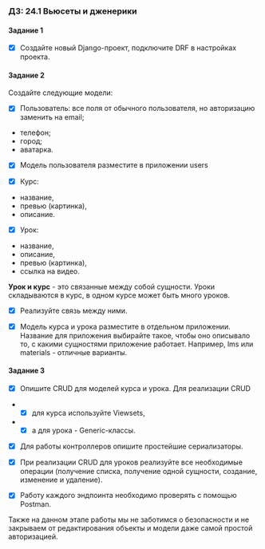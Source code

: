 ### ДЗ: 24.1 Вьюсеты и дженерики

#### Задание 1
-[x] Создайте новый Django-проект, подключите DRF в настройках проекта.

#### Задание 2
Создайте следующие модели:

-[x] Пользователь:
все поля от обычного пользователя, но авторизацию заменить на email; 
- телефон; 
- город; 
- аватарка.
-[x] Модель пользователя разместите в приложении users

-[x] Курс:
- название, 
- превью (картинка), 
- описание.

-[x] Урок:
- название, 
- описание, 
- превью (картинка), 
- ссылка на видео.

**Урок и курс** - это связанные между собой сущности. Уроки складываются в курс, в одном курсе может быть много уроков. 
-[x] Реализуйте связь между ними.

-[x] Модель курса и урока разместите в отдельном приложении. 
Название для приложения выбирайте такое, чтобы оно описывало то, с какими сущностями приложение работает. Например, 
lms или materials - отличные варианты.


#### Задание 3
-[x] Опишите CRUD для моделей курса и урока. 
Для реализации CRUD
- -[x] для курса используйте Viewsets, 
- -[x] а для урока - Generic-классы.

-[x] Для работы контроллеров опишите простейшие сериализаторы.

-[x] При реализации CRUD для уроков реализуйте все необходимые операции (получение списка, получение одной сущности, 
создание, изменение и удаление).

-[x] Работу каждого эндпоинта необходимо проверять с помощью Postman.

Также на данном этапе работы мы не заботимся о безопасности и не закрываем от редактирования объекты и модели даже 
самой простой авторизацией.

